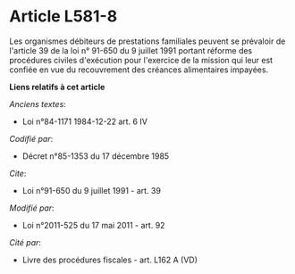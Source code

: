 # Article L581-8

Les organismes débiteurs de prestations familiales peuvent se prévaloir de l'article 39 de la loi n° 91-650 du 9 juillet 1991
portant réforme des procédures civiles d'exécution pour l'exercice de la mission qui leur est confiée en vue du recouvrement
des créances alimentaires impayées.

**Liens relatifs à cet article**

_Anciens textes_:

  - Loi n°84-1171 1984-12-22 art. 6 IV

_Codifié par_:

  - Décret n°85-1353 du 17 décembre 1985

_Cite_:

  - Loi n°91-650 du 9 juillet 1991 - art. 39

_Modifié par_:

  - Loi n°2011-525 du 17 mai 2011 - art. 92

_Cité par_:

  - Livre des procédures fiscales - art. L162 A (VD)
